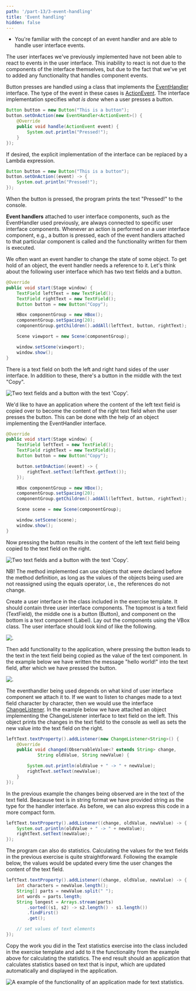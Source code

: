 ```yaml
---
path: '/part-13/3-event-handling'
title: 'Event handling'
hidden: false
---
```


<!-- <text-box variant='learningObjectives' name='Oppimistavoitteet'> -->
<text-box variant='learningObjectives' name='Learning Objectives'>

<!-- - Tunnet käsitteen tapahtumankäsittelijä ja osaat käsitellä käyttöliittymän tapahtumia. -->
- You're familiar with the concept of an event handler and are able to handle user interface events.

</text-box>


<!-- Edellä toteuttamamme käyttöliittymät eivät reagoi käyttöliittymässä tehtyihin tapahtumiin. Reagoimattomuus ei johdu käyttöliittymäkomponenteista, vaan siitä että emme ole lisänneet käyttöliittymäkomponentteihin tapahtumien käsittelyyn tarvittavaa toiminnallisuutta. -->

The user interfaces we've previously implemented have not been able to react to events in the user interface. This inability to react is not due to the components of the interface themselves, but due to the fact that we've yet to added any functionality that handles component events.

<!-- Nappien painaminen käsitellään [EventHandler](https://docs.oracle.com/javase/8/javafx/api/javafx/event/EventHandler.html)-rajapinnan toteuttavalla luokalla. Tapahtuman tyyppi on tällöin [ActionEvent](https://docs.oracle.com/javase/8/javafx/api/javafx/event/ActionEvent.html). Rajapinnan toteutukseen määritellään *mitä tehdään* silloin, kun käyttäjä painaa nappia. -->

Button presses are handled using a class that implements the [EventHandler](https://docs.oracle.com/javase/8/javafx/api/javafx/event/EventHandler.html) interface. The type of the event in these cases is  [ActionEvent](https://docs.oracle.com/javase/8/javafx/api/javafx/event/ActionEvent.html). The interface implementation specifies *what is done* when a user presses a button.

<!-- ```java
Button nappi = new Button("Tämä on nappi");
nappi.setOnAction(new EventHandler<ActionEvent>() {
    @Override
    public void handle(ActionEvent event) {
        System.out.println("Painettu!");
    }
});
``` -->

```java
Button button = new Button("This is a button");
button.setOnAction(new EventHandler<ActionEvent>() {
    @Override
    public void handle(ActionEvent event) {
        System.out.println("Pressed!");
    }
});
```

<!-- Rajapinnan eksplisiittisen toteutuksen voi korvata halutessaan Lambda-lausekkeella. -->
If desired, the explicit implementation of the interface can be replaced by a Lambda expression.


<!-- ```java
Button nappi = new Button("Tämä on nappi");
nappi.setOnAction((event) -> {
    System.out.println("Painettu!");
});
``` -->

```java
Button button = new Button("This is a button");
button.setOnAction((event) -> {
    System.out.println("Pressed!");
});
```

<!-- Kun edellä olevaa nappi painetaan, konsoliin tulostetaan teksti "Painettu!". -->
When the button is pressed, the program prints the text "Pressed!" to the console.


<!-- Käyttöliittymäkomponentteihin liitetyt **tapahtumankäsittelijät** kuten edellä käytetty EventHandler liittyvät aina tiettyihin käyttöliittymäkomponentteihin. Aina kun käyttöliittymäkomponentille tehdään toiminto, esimerkiksi napille napin painaminen, jokaista kyseiseen käyttöliittymäkomponenttiin liitettyä tapahtumankäsittelijää kutsutaan, ja niihin liittyvä ohjelmakoodi suoritetaan. -->

**Event handlers** attached to user interface components, such as the EventHandler used previously, are always connected to specific user interface components. Whenever an action is performed on a user interface component, e.g., a button is pressed, each of the event handlers attached to that particular component is called and the functionality written for them is executed.

<!-- Haluamme usein että tapahtumankäsittelijä muokkaa jonkin olion tilaa. Päästäksemme olioon käsiksi, tulee tapahtumankäsittelijällä olla viite käsiteltävään olioon. Pohditaan seuraavaa käyttöliittymää jossa on kaksi tekstikenttää sekä nappi. -->

We often want an event handler to change the state of some object. To get hold of an object, the event handler needs a reference to it. Let's think about the following user interface which has two text fields and a button.

<!-- ```java
@Override
public void start(Stage ikkuna) {
    TextField vasenTeksti = new TextField();
    TextField oikeaTeksti = new TextField();
    Button nappi = new Button("Kopioi");

    HBox komponenttiryhma = new HBox();
    komponenttiryhma.setSpacing(20);
    komponenttiryhma.getChildren().addAll(vasenTeksti, nappi, oikeaTeksti);

    Scene nakyma = new Scene(komponenttiryhma);

    ikkuna.setScene(nakyma);
    ikkuna.show();
}
``` -->

```java
@Override
public void start(Stage window) {
    TextField leftText = new TextField();
    TextField rightText = new TextField();
    Button button = new Button("Copy");

    HBox componentGroup = new HBox();
    componentGroup.setSpacing(20);
    componentGroup.getChildren().addAll(leftText, button, rightText);

    Scene viewport = new Scene(componentGroup);

    window.setScene(viewport);
    window.show();
}
```

<!-- Käyttöliittymän vasemmassa ja oikeassa laidassa on tekstikenttä. Tekstikenttien lisäksi käyttöliittymän keskellä on nappi, jossa on teksti "Kopioi". -->
There is a text field on both the left and right hand sides of the user interface. In addition to these, there's a button in the middle with the text "Copy".

<!-- <img src="../img/material/gui-kopioija.png" alt="Kaksi tekstikenttää sekä nappi, jossa on teksti 'Kopioi'."/> -->
<img src="../img/material/gui-kopioija.png" alt="Two text fields and a button with the text 'Copy'."/>


<!-- Haluamme ohjelman, jossa vasemman tekstikentän sisältö kopioituu oikean kentän sisällöksi kun käyttäjä painaa nappia. Tämä onnistuu EventHandler-rajapinnan toteuttavan olion avulla. -->

We'd like to have an application where the content of the left text field is copied over to become the content of the right text field when the user presses the button. This can be done with the help of an object implementing the EventHandler interface.

<!-- ```java
@Override
public void start(Stage ikkuna) {
    TextField vasenTeksti = new TextField();
    TextField oikeaTeksti = new TextField();
    Button nappi = new Button("Kopioi");

    nappi.setOnAction((event) -> {
        oikeaTeksti.setText(vasenTeksti.getText());
    });

    HBox komponenttiryhma = new HBox();
    komponenttiryhma.setSpacing(20);
    komponenttiryhma.getChildren().addAll(vasenTeksti, nappi, oikeaTeksti);

    Scene nakyma = new Scene(komponenttiryhma);

    ikkuna.setScene(nakyma);
    ikkuna.show();
}
``` -->

```java
@Override
public void start(Stage window) {
    TextField leftText = new TextField();
    TextField rightText = new TextField();
    Button button = new Button("Copy");

    button.setOnAction((event) -> {
        rightText.setText(leftText.getText());
    });

    HBox componentGroup = new HBox();
    componentGroup.setSpacing(20);
    componentGroup.getChildren().addAll(leftText, button, rightText);

    Scene scene = new Scene(componentGroup);

    window.setScene(scene);
    window.show();
}
```


<!-- Nyt nappia painettaessa vasemman tekstikentän sisältö kopioituu oikealla olevaan tekstikenttään. -->

Now pressing the button results in the content of the left text field being copied to the text field on the right.

<!-- <img src="../img/material/gui-kopioija-2.png" alt="Kaksi tekstikenttää sekä nappi, jossa on teksti 'Kopioi'."/> -->
<img src="../img/material/gui-kopioija-2.png" alt="Two text fields and a button with the text 'Copy'."/>


<!-- Huom! Toteutettava metodi pystyy käyttämään metodin edellä määriteltyjä olioita, mikäli käytettävien olioiden arvoa ei aseteta ohjelmassa uudestaan yhtäsuuruusmerkillä (eli viitteet eivät muutu). -->

NB! The method implemented can use objects that were declared before the method definition, as long as the values of the objects being used are not reassigned using the equals operator, i.e., the references do not change.

<!-- <programming-exercise name='Ilmoitin' tmcname='osa13-Osa13_06.Ilmoitin'> -->
<programming-exercise name='Notifier' tmcname='part13-Part13_06.Notifier'>


<!-- Toteuta tehtäväpohjassa olevaan luokkaan käyttöliittymä, jossa on kolme käyttöliittymäkomponenttia. Ylin komponentti on tekstikenttä (TextField), keskimmäinen komponentti nappi (Button), ja alin komponentti tekstikomponentti (Label). Asettele komponentit VBox-luokan avulla. Käyttöliittymän tulee näyttää (esimerkiksi) seuraavalta. -->

Create a user interface in the class included in the exercise template. It should contain three user interface components. The topmost is a text field (TextField), the middle one is a button (Button), and component on the bottom is a text component (Label). Lay out the components using the VBox class. The user interface should look kind of like the following.

<img src="../img/material/part13.3-gui-notifier-1-sm.png" alt="."/>


<!-- Lisää tämän jälkeen sovellukseen toiminnallisuus, jossa napin painaminen johtaa siihen, että tekstikentän teksti kopioituu tekstikomponentin arvoksi. Alla olevassa esimerkissä tekstikenttään on kirjoitettu teksti "hei mualima!", jonka jälkeen nappia on painettu. -->

Then add functionality to the application, where pressing the button leads to the text in the text field being copied as the value of the text component. In the example below we have written the message "hello world!" into the text field, after which we have pressed the button.

<img src="../img/material/part13.3-gui-notifier-2-sm.png" alt="."/>


</programming-exercise>


<!-- Käytettävä tapahtumankäsittelijä riippuu käyttöliittymäkomponentista, johon tapahtumankäsittelijä kytketään. Jos haluaisimme seurata tekstikenttään tapahtuvia muutoksia merkki merkiltä, käyttäisimme rajapintaa [ChangeListener](https://docs.oracle.com/javafx/2/api/javafx/beans/value/ChangeListener.html).  Alla olevassa esimerkissä vasempaan tekstikenttään on kytketty rajapinnan ChangeListener toteuttava olio, joka sekä tulostaa muutokset tekstikonsoliin että asettaa aina uuden arvon oikealla olevaan tekstikenttään. -->

The eventhandler being used depends on what kind of user interface component we attach it to. If we want to listen to changes made to a text field character by character, then we would use the interface [ChangeListener](https://docs.oracle.com/javafx/2/api/javafx/beans/value/ChangeListener.html). In the example below we have attached an object implementing the ChangeListener interface to text field on the left. This object prints the changes in the text field to the console as well as sets the new value into the text field on the right.

<!-- ```java
vasenTeksti.textProperty().addListener(new ChangeListener<String>() {
    @Override
    public void changed(ObservableValue<? extends String> muutos,
            String vanhaArvo, String uusiArvo) {

        System.out.println(vanhaArvo + " -> " + uusiArvo);
        oikeaTeksti.setText(uusiArvo);
    }
});
``` -->

```java
leftText.textProperty().addListener(new ChangeListener<String>() {
    @Override
    public void changed(ObservableValue<? extends String> change,
            String oldValue, String newValue) {

        System.out.println(oldValue + " -> " + newValue);
        rightText.setText(newValue);
    }
});
```


<!-- Edellä muutoksia havainnoidaan tekstikenttään liittyvästä tekstistä. Koska teksti on merkkijonomuotoista, on muutoksia käsittelevälle rajapinnalle annettu tyypiksi merkkijono. Kuten edellä, myös tässäkin esimerkissä ohjelmakoodi voidaan esittää lyhyemmässä muodossa. -->

In the previous example the changes being observed are in the text of the text field. Beacause text is in string format we have provided string as the type for the handler interface. As before, we can also express this code in a more compact form.


<!-- ```java
vasenTeksti.textProperty().addListener((muutos, vanhaArvo, uusiArvo) -> {
    System.out.println(vanhaArvo + " -> " + uusiArvo);
    rightText.setText(uusiArvo);
});
``` -->

```java
leftText.textProperty().addListener((change, oldValue, newValue) -> {
    System.out.println(oldValue + " -> " + newValue);
    rightText.setText(newValue);
});
```


<!-- Ohjelma voi tehdä myös tilastointia. Edellisessä tehtävässä luotujen tekstikenttien arvot saa laskettua melko suoraviivaisesti. Alla olevaa esimerkkiä noudattaen arvot päivittyisivät aina kun käyttäjä muuttaa tekstikentän sisältöä. -->

The program can also do statistics. Calculating the values for the text fields in the previous exercise is quite straightforward. Following the example below, the values would be updated every time the user changes the content of the text field.

<!-- ```java
vasenTeksti.textProperty().addListener((muutos, vanhaArvo, uusiArvo) -> {
    int merkkeja = uusiArvo.length();
    String[] palat = uusiArvo.split(" ");
    int sanoja = palat.length;
    String pisin = Arrays.stream(palat)
        .sorted((s1, s2) -> s2.length() - s1.length())
        .findFirst()
        .get();

    // asetetaan arvot tekstielementteihin
});
``` -->

```java
leftText.textProperty().addListener((change, oldValue, newValue) -> {
    int characters = newValue.length();
    String[] parts = newValue.split(" ");
    int words = parts.length;
    String longest = Arrays.stream(parts)
        .sorted((s1, s2) -> s2.length() - s1.length())
        .findFirst()
        .get();

    // set values of text elements
});
```


<!-- <programming-exercise name='Tekstitilastointia, osa II' tmcname='osa13-Osa13_07.TekstitilastointiaOsa2'> -->
<programming-exercise name='Text statistics, part II' tmcname='part13-Part13_07.TextStatisticsPart2'>


<!-- Kopioi tehtävässä Tekstitilastointia tekemäsi toteutus tehtäväpohjassa olevaan luokkaan ja liitä mukaan yllä olevassa esimerkissä oleva toiminnallisuus tilastojen laskemiseen. Lopputuloksena ohjelman pitäisi laskea kirjoitetusta tekstistä tilastoja, jotka päivittyvät automaattisesti sovellukseen. -->

Copy the work you did in the Text statistics exercise into the class included in the exercise template and add to it the functionality from the example above for calculating the statistics. The end result should an application that calculates statistics based on text that is input, which are updated automatically and displayed in the application.


<!-- <img src="../img/material/part13.3-gui-stats.gif" alt="Esimerkki tekstitilastointiin tarkoitetun ohjelman toiminnasta."/> -->
<img src="../img/material/part13.3-gui-stats.gif" alt="A example of the functionality of an application made for text statistics."/>

</programming-exercise>
